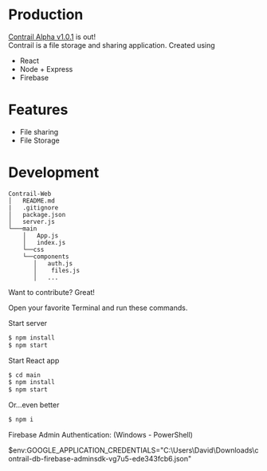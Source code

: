 # Production

[Contrail Alpha v1.0.1](https://contrail-fbase.web.app/app/files) is out!  
Contrail is a file storage and sharing application.
Created using
  - React
  - Node + Express
  - Firebase 

# Features
  - File sharing
  - File Storage
 
# Development

```
Contrail-Web
│   README.md
|   .gitignore 
│   package.json
│   server.js
└───main
    │   App.js
    │   index.js
    └──css
    └──components
       │   auth.js
       │    files.js
       │   ...

```
Want to contribute? Great!

Open your favorite Terminal and run these commands.

Start server
```sh
$ npm install
$ npm start
```

Start React app
```sh
$ cd main
$ npm install
$ npm start
```

Or...even better
```sh
$ npm i
```

Firebase Admin Authentication: (Windows - PowerShell)

$env:GOOGLE_APPLICATION_CREDENTIALS="C:\Users\David\Downloads\contrail-db-firebase-adminsdk-vg7u5-ede343fcb6.json"
